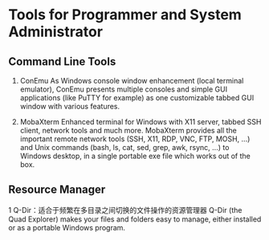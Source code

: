 # Tools for Programmer and System Administrator

## Command Line Tools
1. ConEmu
     As Windows console window enhancement (local terminal emulator), ConEmu presents multiple consoles and simple GUI applications (like PuTTY for example) as one customizable tabbed GUI window with various features.

2. MobaXterm
Enhanced terminal for Windows with X11 server, tabbed SSH client, network tools and much more.
MobaXterm provides all the important remote network tools (SSH, X11, RDP, VNC, FTP, MOSH, ...) and Unix commands (bash, ls, cat, sed, grep, awk, rsync, ...) to Windows desktop, in a single portable exe file which works out of the box.

## Resource Manager
1 Q-Dir：适合于频繁在多目录之间切换的文件操作的资源管理器
Q-Dir (the Quad Explorer) makes your files and folders easy to manage, either installed or as a portable Windows program. 
